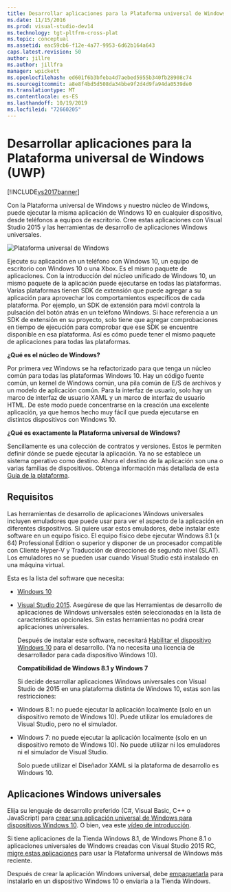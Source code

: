 ```yaml
---
title: Desarrollar aplicaciones para la Plataforma universal de Windows (UWP) | Microsoft Docs
ms.date: 11/15/2016
ms.prod: visual-studio-dev14
ms.technology: tgt-pltfrm-cross-plat
ms.topic: conceptual
ms.assetid: eac59cb6-f12e-4a77-9953-6d62b164a643
caps.latest.revision: 50
author: jillre
ms.author: jillfra
manager: wpickett
ms.openlocfilehash: ed601f6b3bfeba4d7aebed5955b340fb28908c74
ms.sourcegitcommit: a8e8f4bd5d508da34bbe9f2d4d9fa94da0539de0
ms.translationtype: MT
ms.contentlocale: es-ES
ms.lasthandoff: 10/19/2019
ms.locfileid: "72660205"
---
```

# <a name="develop-apps-for-the-universal-windows-platform-uwp"></a>Desarrollar aplicaciones para la Plataforma universal de Windows (UWP)
[!INCLUDE[vs2017banner](../includes/vs2017banner.md)]

Con la Plataforma universal de Windows y nuestro núcleo de Windows, puede ejecutar la misma aplicación de Windows 10 en cualquier dispositivo, desde teléfonos a equipos de escritorio. Cree estas aplicaciones con Visual Studio 2015 y las herramientas de desarrollo de aplicaciones Windows universales.

 ![Plataforma universal de Windows](../cross-platform/media/uwp-coreextensions.png "UWP_CoreExtensions")

 Ejecute su aplicación en un teléfono con Windows 10, un equipo de escritorio con Windows 10 o una Xbox. Es el mismo paquete de aplicaciones. Con la introducción del núcleo unificado de Windows 10, un mismo paquete de la aplicación puede ejecutarse en todas las plataformas. Varias plataformas tienen SDK de extensión que puede agregar a su aplicación para aprovechar los comportamientos específicos de cada plataforma. Por ejemplo, un SDK de extensión para móvil controla la pulsación del botón atrás en un teléfono Windows. Si hace referencia a un SDK de extensión en su proyecto, solo tiene que agregar comprobaciones en tiempo de ejecución para comprobar que ese SDK se encuentre disponible en esa plataforma. Así es cómo puede tener el mismo paquete de aplicaciones para todas las plataformas.

 **¿Qué es el núcleo de Windows?**

 Por primera vez Windows se ha refactorizado para que tenga un núcleo común para todas las plataformas Windows 10. Hay un código fuente común, un kernel de Windows común, una pila común de E/S de archivos y un modelo de aplicación común. Para la interfaz de usuario, solo hay un marco de interfaz de usuario XAML y un marco de interfaz de usuario HTML. De este modo puede concentrarse en la creación una excelente aplicación, ya que hemos hecho muy fácil que pueda ejecutarse en distintos dispositivos con Windows 10.

 **¿Qué es exactamente la Plataforma universal de Windows?**

 Sencillamente es una colección de contratos y versiones. Estos le permiten definir dónde se puede ejecutar la aplicación. Ya no se establece un sistema operativo como destino. Ahora el destino de la aplicación son una o varias familias de dispositivos. Obtenga información más detallada de esta [Guía de la plataforma](https://msdn.microsoft.com/library/windows/apps/dn894631.aspx).

## <a name="requirements"></a>Requisitos
 Las herramientas de desarrollo de aplicaciones Windows universales incluyen emuladores que puede usar para ver el aspecto de la aplicación en diferentes dispositivos. Si quiere usar estos emuladores, debe instalar este software en un equipo físico. El equipo físico debe ejecutar Windows 8.1 (x 64) Professional Edition o superior y disponer de un procesador compatible con Cliente Hyper-V y Traducción de direcciones de segundo nivel (SLAT). Los emuladores no se pueden usar cuando Visual Studio está instalado en una máquina virtual.

 Esta es la lista del software que necesita:

- [Windows 10](http://windows.microsoft.com/windows/downloads)

- [Visual Studio 2015](http://go.microsoft.com/fwlink/p/?LinkId=526725). Asegúrese de que las Herramientas de desarrollo de aplicaciones de Windows universales estén seleccionadas en la lista de características opcionales. Sin estas herramientas no podrá crear aplicaciones universales.

  Después de instalar este software, necesitará [Habilitar el dispositivo Windows 10](https://msdn.microsoft.com/library/windows/apps/xaml/dn706236.aspx) para el desarrollo. (Ya no necesita una licencia de desarrollador para cada dispositivo Windows 10).

  **Compatibilidad de Windows 8.1 y Windows 7**

  Si decide desarrollar aplicaciones Windows universales con Visual Studio de 2015 en una plataforma distinta de Windows 10, estas son las restricciones:

- Windows 8.1: no puede ejecutar la aplicación localmente (solo en un dispositivo remoto de Windows 10). Puede utilizar los emuladores de Visual Studio, pero no el simulador.

- Windows 7: no puede ejecutar la aplicación localmente (solo en un dispositivo remoto de Windows 10). No puede utilizar ni los emuladores ni el simulador de Visual Studio.

  Solo puede utilizar el Diseñador XAML si la plataforma de desarrollo es Windows 10.

## <a name="universal-windows-apps"></a>Aplicaciones Windows universales
 Elija su lenguaje de desarrollo preferido (C#, Visual Basic, C++ o JavaScript) para [crear una aplicación universal de Windows para dispositivos Windows 10](https://msdn.microsoft.com/library/windows/apps/xaml/dn609832.aspx#target_win10). O bien, vea este [vídeo de introducción](http://channel9.msdn.com/Series/ConnectOn-Demand/229).

 Si tiene aplicaciones de la Tienda Windows 8.1, de Windows Phone 8.1 o aplicaciones universales de Windows creadas con Visual Studio 2015 RC, [migre estas aplicaciones](https://msdn.microsoft.com/library/windows/apps/xaml/mt238321.aspx) para usar la Plataforma universal de Windows más reciente.

 Después de crear la aplicación Windows universal, debe [empaquetarla](https://msdn.microsoft.com/library/windows/apps/hh454036.aspx) para instalarlo en un dispositivo Windows 10 o enviarla a la Tienda Windows.
